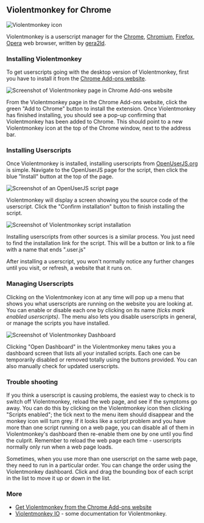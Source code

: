 ## Violentmonkey for Chrome

![Violentmonkey icon][violentmonkeyIcon]

Violentmonkey is a userscript manager for the [Chrome][chrome], [Chromium][chromium], [Firefox][firefox], [Opera][opera] web browser, written by [gera2ld][gera2ld].

### Installing Violentmonkey

To get userscripts going with the desktop version of Violentmonkey, first you have to install it from the [Chrome Add-ons website][chromeAddons].

![Screenshot of Violentmonkey page in Chrome Add-ons website][chromeAddonsScreenshot1]

From the Violentmonkey page in the Chrome Add-ons website, click the green "Add to Chrome" button to install the extension. Once Violentmonkey has finished installing, you should see a pop-up confirming that Violentmonkey has been added to Chrome. This should point to a new Violentmonkey icon at the top of the Chrome window, next to the address bar.

### Installing Userscripts

Once Violentmonkey is installed, installing userscripts from [OpenUserJS.org][oujs] is simple. Navigate to the OpenUserJS page for the script, then click the blue "Install" button at the top of the page.

![Screenshot of an OpenUserJS script page][oujsScriptPageScreenshot]

Violentmonkey will display a screen showing you the source code of the userscript. Click the "Confirm installation" button to finish installing the script.

![Screenshot of Violentmonkey script installation][violentmonkeyChromeScreenshot2]

Installing userscripts from other sources is a similar process. You just need to find the installation link for the script. This will be a button or link to a file with a name that ends ".user.js"

After installing a userscript, you won't normally notice any further changes until you visit, or refresh, a website that it runs on.

### Managing Userscripts

Clicking on the Violentmonkey icon at any time will pop up a menu that shows you what userscripts are running on the website you are looking at. You can enable or disable each one by clicking on its name *(ticks mark enabled userscripts)*. The menu also lets you disable userscripts in general, or manage the scripts you have installed.

![Screenshot of Violentmonkey Dashboard][violentmonkeyChromeScreenshot3]

Clicking "Open Dashboard" in the Violentmonkey menu takes you a dashboard screen that lists all your installed scripts. Each one can be temporarily disabled or removed totally using the buttons provided. You can also manually check for updated userscripts.

### Trouble shooting

If you think a userscript is causing problems, the easiest way to check is to switch off Violentmonkey, reload the web page, and see if the symptoms go away. You can do this by clicking on the Violentmonkey icon then clicking "Scripts enabled"; the tick next to the menu item should disappear and the monkey icon will turn grey. If it looks like a script problem and you have more than one script running on a web page, you can disable all of them in Violentmonkey's dashboard then re-enable them one by one until you find the culprit. Remember to reload the web page each time - userscripts normally only run when a web page loads.

Sometimes, when you use more than one userscript on the same web page, they need to run in a particular order. You can change the order using the Violentmonkey dashboard.  Click and drag the bounding box of each script in the list to move it up or down in the list.

### More

* [Get Violentmonkey from the Chrome Add-ons website][chromeAddons]
* [Violentmonkey IO][violentmonkeyIO] - some documentation for Violentmonkey.

[githubFavicon]: https://assets-cdn.github.com/favicon.ico
[oujsFavicon]: https://raw.githubusercontent.com/wiki/OpenUserJS/OpenUserJS.org/images/favicon16.png
[oujs]: https://openuserjs.org/
[violentmonkeyIcon]: https://raw.githubusercontent.com/wiki/OpenUserJS/OpenUserJS.org/images/violentmonkey_icon.png "Violentmonkey"
[opera]: Opera
[chrome]: Chrome
[chromium]: Chromium
[firefox]: Firefox
[gera2ld]: https://github.com/gera2ld
[chromeAddons]: https://chrome.google.com/webstore/detail/violentmonkey/jinjaccalgkegednnccohejagnlnfdag
[chromeAddonsScreenshot1]: https://raw.githubusercontent.com/wiki/OpenUserJS/OpenUserJS.org/images/violentmonkey_ch1.gif "Violentmonkey in the Opera Add-ons website"
[oujsScriptPageScreenshot]: https://raw.githubusercontent.com/wiki/OpenUserJS/OpenUserJS.org/images/openuserjs_script.gif "Ready to install a script"
[violentmonkeyChromeScreenshot2]: https://raw.githubusercontent.com/wiki/OpenUserJS/OpenUserJS.org/images/violentmonkey_ch3.gif "Installing a script"
[violentmonkeyChromeScreenshot3]: https://raw.githubusercontent.com/wiki/OpenUserJS/OpenUserJS.org/images/violentmonkey_ch4.png "Violentmonkey Dashboard"
[violentmonkeyIO]: https://violentmonkey.github.io/
